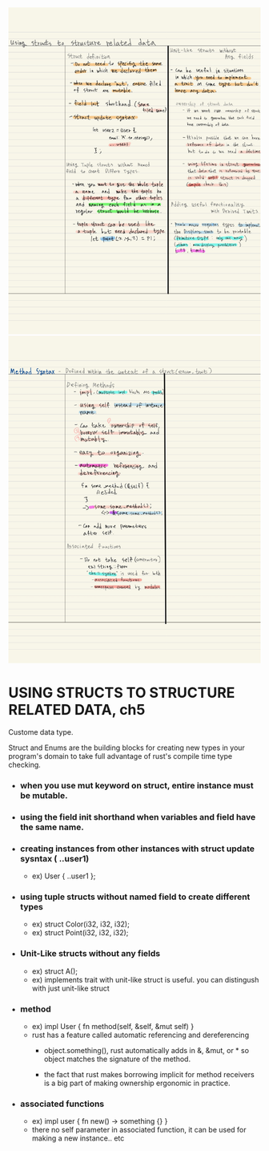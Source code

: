 
<img src="./img/struct/struct_01.jpg" alter="struct images">
<img src="./img/struct/struct_02.jpg" alter="struct images">

# USING STRUCTS TO STRUCTURE RELATED DATA, ch5

Custome data type. 

Struct and Enums are the building blocks for creating new types in your program's domain to take full advantage of rust's compile time type checking. 

* ### when you use mut keyword on struct, entire instance must be mutable.

* ### using the field init shorthand when variables and field have the same name.

* ### creating instances from other instances with struct update sysntax ( ..user1) 
	* ex) User { ..user1 }; 

* ### using tuple structs without named field to create different types 
	* ex) struct Color(i32, i32, i32);
	* ex) struct Point(i32, i32, i32);

* ### Unit-Like structs without any fields
	* ex) struct A(); 
	* ex) implements trait with unit-like struct is useful. you can distingush with just unit-like struct 


* ### method 
	* ex) impl User { fn method(self, &self, &mut self) }
	* rust has a feature called automatic referencing and dereferencing
		* object.something(), rust automatically adds in &, &mut, or * so object matches the signature of the method. 

		* the fact that rust makes borrowing implicit for method receivers is a big part of making ownership ergonomic in practice. 


* ### associated functions 
	* ex) impl user { fn new() -> something {} } 
	* there no self parameter in associated function, it can be used for making a new instance.. etc 







